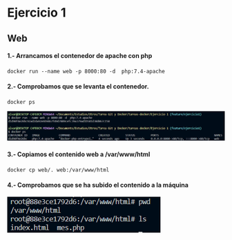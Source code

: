 # Ejercicio 1
## Web
#### 1.- Arrancamos el contenedor de apache con php

```
docker run --name web -p 8000:80 -d  php:7.4-apache
```

#### 2.- Comprobamos que se levanta el contenedor.

```
docker ps
```

![Captura contenedor](Imagenes/01.png)

#### 3.- Copiamos el contenido web a /var/www/html

```
docker cp web/. web:/var/www/html
```

#### 4.- Comprobamos que se ha subido el contenido a la máquina

![Captura contenedor](Imagenes/02.png)


